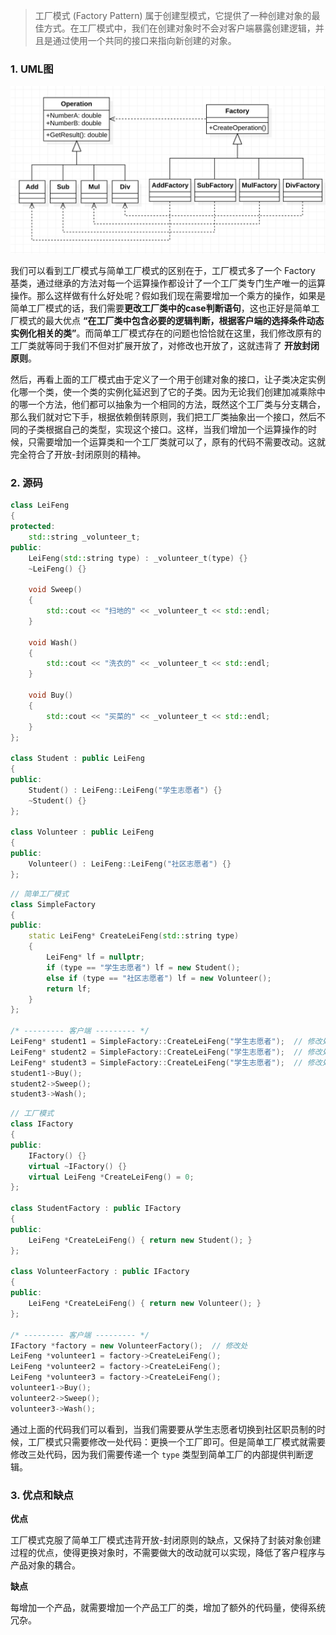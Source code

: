 > 工厂模式 (Factory Pattern) 属于创建型模式，它提供了一种创建对象的最佳方式。在工厂模式中，我们在创建对象时不会对客户端暴露创建逻辑，并且是通过使用一个共同的接口来指向新创建的对象。

<!-- more -->

### 1. UML图

![image-20200121103948074](image-factory.png)

我们可以看到工厂模式与简单工厂模式的区别在于，工厂模式多了一个 Factory 基类，通过继承的方法对每一个运算操作都设计了一个工厂类专门生产唯一的运算操作。那么这样做有什么好处呢？假如我们现在需要增加一个乘方的操作，如果是简单工厂模式的话，我们需要**更改工厂类中的case判断语句**，这也正好是简单工厂模式的最大优点 **“在工厂类中包含必要的逻辑判断，根据客户端的选择条件动态实例化相关的类”**。而简单工厂模式存在的问题也恰恰就在这里，我们修改原有的工厂类就等同于我们不但对扩展开放了，对修改也开放了，这就违背了 **开放封闭原则**。

然后，再看上面的工厂模式由于定义了一个用于创建对象的接口，让子类决定实例化哪一个类，使一个类的实例化延迟到了它的子类。因为无论我们创建加减乘除中的哪一个方法，他们都可以抽象为一个相同的方法，既然这个工厂类与分支耦合，那么我们就对它下手，根据依赖倒转原则，我们把工厂类抽象出一个接口，然后不同的子类根据自己的类型，实现这个接口。这样，当我们增加一个运算操作的时候，只需要增加一个运算类和一个工厂类就可以了，原有的代码不需要改动。这就完全符合了开放-封闭原则的精神。

### 2. 源码

```c++
class LeiFeng
{
protected:
    std::string _volunteer_t;
public:
    LeiFeng(std::string type) : _volunteer_t(type) {}
    ~LeiFeng() {}
    
    void Sweep()
    {
        std::cout << "扫地的" << _volunteer_t << std::endl;
    }

    void Wash()
    {
        std::cout << "洗衣的" << _volunteer_t << std::endl;
    }

    void Buy()
    {
        std::cout << "买菜的" << _volunteer_t << std::endl;
    }
};

class Student : public LeiFeng
{
public:
    Student() : LeiFeng::LeiFeng("学生志愿者") {}
    ~Student() {}
};

class Volunteer : public LeiFeng
{
public:
    Volunteer() : LeiFeng::LeiFeng("社区志愿者") {}
};
```

```c++
// 简单工厂模式
class SimpleFactory
{
public:
    static LeiFeng* CreateLeiFeng(std::string type)
    {
        LeiFeng* lf = nullptr;
        if (type == "学生志愿者") lf = new Student();
        else if (type == "社区志愿者") lf = new Volunteer();
        return lf;
    }
};

/* --------- 客户端 --------- */
LeiFeng* student1 = SimpleFactory::CreateLeiFeng("学生志愿者");  // 修改处
LeiFeng* student2 = SimpleFactory::CreateLeiFeng("学生志愿者");  // 修改处
LeiFeng* student3 = SimpleFactory::CreateLeiFeng("学生志愿者");  // 修改处
student1->Buy();
student2->Sweep();
student3->Wash();
```

```c++
// 工厂模式
class IFactory
{
public:
    IFactory() {}
    virtual ~IFactory() {}
    virtual LeiFeng *CreateLeiFeng() = 0;
};

class StudentFactory : public IFactory
{
public:
    LeiFeng *CreateLeiFeng() { return new Student(); }
};

class VolunteerFactory : public IFactory
{
public:
    LeiFeng *CreateLeiFeng() { return new Volunteer(); }
};

/* --------- 客户端 --------- */
IFactory *factory = new VolunteerFactory();  // 修改处
LeiFeng *volunteer1 = factory->CreateLeiFeng();
LeiFeng *volunteer2 = factory->CreateLeiFeng();
LeiFeng *volunteer3 = factory->CreateLeiFeng();
volunteer1->Buy();
volunteer2->Sweep();
volunteer3->Wash();
```

通过上面的代码我们可以看到，当我们需要要从学生志愿者切换到社区职员制的时候，工厂模式只需要修改一处代码：更换一个工厂即可。但是简单工厂模式就需要修改三处代码，因为我们需要传递一个 `type` 类型到简单工厂的内部提供判断逻辑。

### 3. 优点和缺点

**优点**

工厂模式克服了简单工厂模式违背开放-封闭原则的缺点，又保持了封装对象创建过程的优点，使得更换对象时，不需要做大的改动就可以实现，降低了客户程序与产品对象的耦合。

**缺点**

每增加一个产品，就需要增加一个产品工厂的类，增加了额外的代码量，使得系统冗杂。

